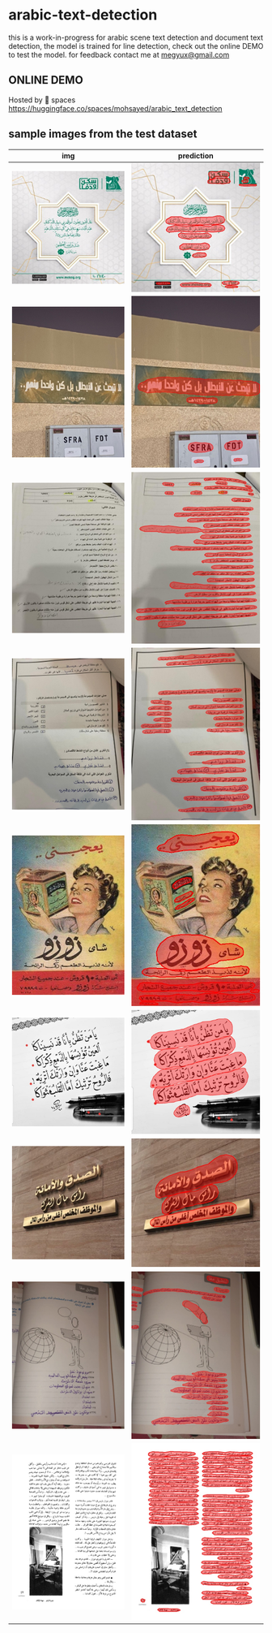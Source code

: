 # arabic-text-detection
this is a work-in-progress for arabic scene text detection and document text detection, the model is trained for line detection,
check out the online DEMO to test the model. for feedback contact me at megyux@gmail.com

## ONLINE DEMO
Hosted by 🤗 spaces  
https://huggingface.co/spaces/mohsayed/arabic_text_detection

## sample images from the test dataset
|img|prediction|
|-|-|
|<img src='/imgs/0_orig.jpg' />|<img src='/imgs/0_pred.jpg' />|
|<img src='/imgs/8_orig.jpg' />|<img src='/imgs/8_pred.jpg' />|
|<img src='/imgs/12_orig.jpg' />|<img src='/imgs/12_pred.jpg' />|
|<img src='/imgs/13_orig.jpg' />|<img src='/imgs/13_pred.jpg' />|
|<img src='/imgs/1_orig.jpg' />|<img src='/imgs/1_pred.jpg' />|
|<img src='/imgs/14_orig.jpg' />|<img src='/imgs/14_pred.jpg' />|
|<img src='/imgs/30_orig.jpg' />|<img src='/imgs/30_pred.jpg' />|
|<img src='/imgs/22_orig.jpg' />|<img src='/imgs/22_pred.jpg' />|
|<img src='/imgs/33_orig.jpg' />|<img src='/imgs/33_pred.jpg' />|
